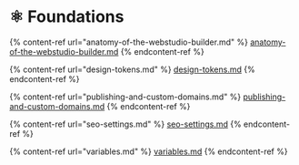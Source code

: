 # ⚛️ Foundations

{% content-ref url="anatomy-of-the-webstudio-builder.md" %}
[anatomy-of-the-webstudio-builder.md](anatomy-of-the-webstudio-builder.md)
{% endcontent-ref %}

{% content-ref url="design-tokens.md" %}
[design-tokens.md](design-tokens.md)
{% endcontent-ref %}

{% content-ref url="publishing-and-custom-domains.md" %}
[publishing-and-custom-domains.md](publishing-and-custom-domains.md)
{% endcontent-ref %}

{% content-ref url="seo-settings.md" %}
[seo-settings.md](seo-settings.md)
{% endcontent-ref %}

{% content-ref url="variables.md" %}
[variables.md](variables.md)
{% endcontent-ref %}
